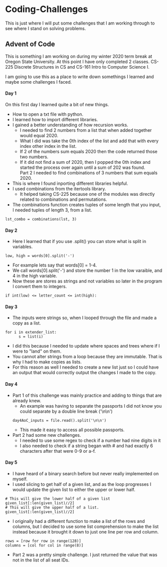 # Coding-Challenges

This is just where I will put some challenges that I am working through to see where I stand on solving problems.

## Advent of Code

This is something I am working on during my winter 2020 term break at Oregon State University.
At this point I have only completed 2 classes. CS-225 Discrete Structures in CS and CS-161 Intro to Computer Science I.

I am going to use this as a place to write down somethings I learned and maybe some challenges I faced. 

  #### Day 1
  On this first day I learned quite a bit of new things.  
  - How to open a txt file with python.  
  - I learned how to import different libraries.  
  - I gained a better understanding of how recursion works. 
    - I needed to find 2 numbers from a list that when added together would equal 2020.  
    - What I did was take the 0th index of the list and add that with every index other index in the list.  
    - If 2 of the numbers sum equals 2020 then the code returned those two numbers.  
    - If it did not find a sum of 2020, then I popped the 0th index and started the process over again until a sum of 202 was found.  
  Part 2 I needed to find combinations of 3 numbers that sum equals 2020.  
  - This is where I found inporting different libraries helpful. 
  - I used combinations from the itertools library.
    - It helped taking CS-225 because one of the modules was directly related to combinations and permutations.
  - The combinations function creates tuples of some length that you input, I needed tuples of length 3, from a list.
  ```
  lst_combo = combinations(lst, 3)
  ```
      
  
  #### Day 2
  - Here I learned that if you use .split() you can store what is split in variables.
  ```
  low, high = words[0].split('-')
  ```
  - For example lets say that words[0] = 1-4.
  - We call words[0].split('-') and store the number 1 in the low varaible, and 4 in the high variable.
  - Now these are stores as strings and not variables so later in the program I convert them to integers.
  ```
  if int(low) <= letter_count <= int(high):
  ```
    
    
  #### Day 3
  - The inputs were strings so, when I looped through the file and made a copy as a list.
  ```
  for i in extender_list:
        s = list(i)
  ```
  - I did this because I needed to update where spaces and trees where if I were to "land" on them.
  - You cannot alter strings from a loop because they are immutable. That is why I had to make copies as lists.
  - For this reason as well I needed to create a new list just so I could have an output that would correctly output the changes I made to the copy.


  #### Day 4
  - Part 1 of this challenge was mainly practice and adding to things that are already knew.
    - An example was having to separate the passports I did not know you could separate by a double line break ('\n\n')
    ```
    day4AoC_inputs = file.read().split('\n\n')
    ```
    - This made it easy to access all possible passports.
   - Part 2 had some new challenges.
     - I needed to use some regex to check if a number had nine digits in it
     - I also needed to check if a string began with # and had exactly 6 characters after that were
    0-9 or a-f.
   
  #### Day 5
   - I have heard of a binary search before but never really implemented on myself.
   - I used slicing to get half of a given list, and as the loop
   progresses I would update the given list to either the upper or lower half.
   ```
   # This will give the lower half of a given list
   given_list[:len(given_list)//2]
   # This will give the upper half of a list.
   given_list[:len(given_list)//2]
   ``` 
   - I originally had a different function to make a list of the rows and columns, but
   I decided to use some list comprehension to make the list instead because it brought it down
   to just one line per row and column.
   ```
   rows = [row for row in range(128)]
   columns = [col for col in range(8)]
   ```
   - Part 2 was a pretty simple challenge. I just returned the value that was not in the list of all seat IDs.
